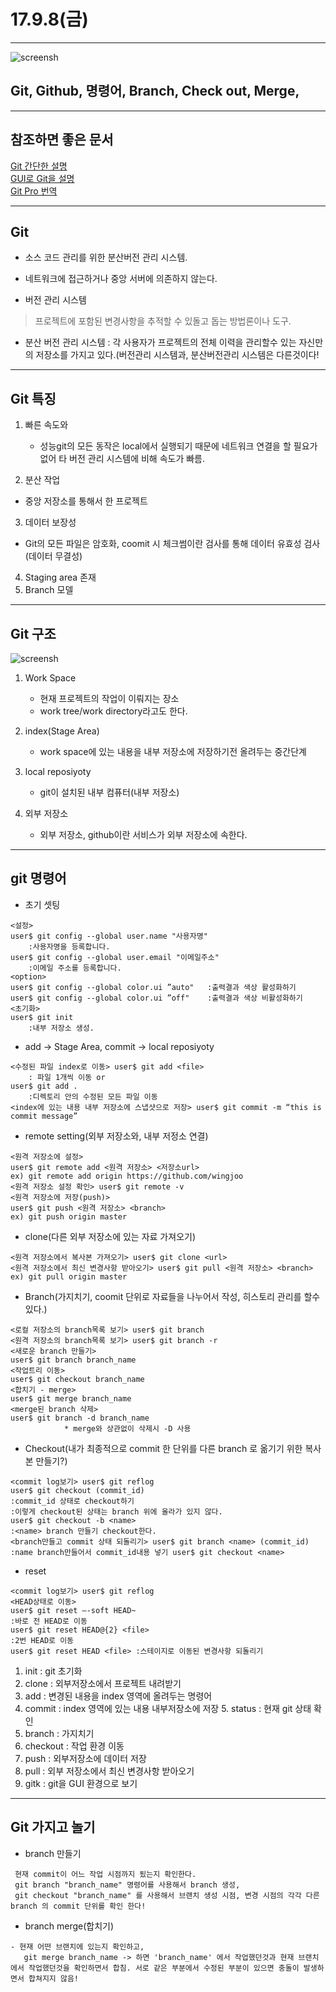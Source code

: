 # 17.9.8(금)
---
<p align="center">

![screensh](/study/image/github-logo.jpg)

</p>

## Git, Github, 명령어, Branch, Check out, Merge, 
---

## 참조하면 좋은 문서 

[Git 간단한 설명 ](http://rogerdudler.github.io/git-guide/index.ko.html)<br>
[GUI로 Git을 설명](http://learnbranch.urigit.com) <br>
[Git Pro 번역](https://git-scm.com/book/ko/v2) <br>

---
## Git 

 - 소스 코드 관리를 위한 분산버전 관리 시스템. 
 - 네트워크에 접근하거나 중앙 서버에 의존하지 않는다.

 - 버전 관리 시스템
 
> 프로젝트에 포함된 변경사항을 추적할 수 있돌고 돕는 방법론이나 도구. 

- 분산 버전 관리 시스템 : 각 사용자가 프로젝트의 전체 이력을 관리할수 있는 자신만의 저장소를 가지고 있다.(버전관리 시스템과, 분산버전관리 시스템은 다른것이다! 

---


## Git 특징 


 1. 빠른 속도와 
    - 성능git의 모든 동작은 local에서 실행되기 때문에 네트워크 연결을 할 필요가 없어 타 버전 관리 시스템에 비해 속도가 빠름.
   
 2. 분산 작업
   - 중앙 저장소를 통해서 한 프로젝트

 3. 데이터 보장성
   - Git의 모든 파일은 암호화, coomit 시 체크썸이란 검사를 통해 데이터 유효성 검사(데이터 무결성)

 4. Staging area 존재
 5. Branch 모델

---
 
## Git 구조 

<p align="center">

![screensh](/study/image/git-workflow.png)

</p>


1. Work Space 
    * 현재 프로젝트의 작업이 이뤄지는 장소
    *  work tree/work directory라고도 한다.

2. index(Stage Area)
	* work space에 있는 내용을 내부 저장소에 저장하기전 올려두는 중간단계

3. local reposiyoty 
	* git이 설치된 내부 컴퓨터(내부 저장소) 

4. 외부 저장소
	* 외부 저장소, github이란 서비스가 외부 저장소에 속한다.

---

## git 명령어 

 - 초기 셋팅 

```git
<설정>user$ git config --global user.name "사용자명"	:사용자명을 등록합니다.user$ git config --global user.email "이메일주소"	:이메일 주소를 등록합니다.<option>user$ git config --global color.ui ”auto" 	:출력결과 색상 활성화하기user$ git config --global color.ui ”off" 	:출력결과 색상 비활성화하기<초기화>user$ git init	:내부 저장소 생성.
```

- add -> Stage Area, commit -> local reposiyoty

```git
<수정된 파일 index로 이동> user$ git add <file>	: 파일 1개씩 이동 oruser$ git add .	:디렉토리 안의 수정된 모든 파일 이동<index에 있는 내용 내부 저장소에 스냅샷으로 저장> user$ git commit -m “this is commit message”
```

- remote setting(외부 저장소와, 내부 저정소 연결)

```git
<원격 저장소에 설정>user$ git remote add <원격 저장소> <저장소url>ex) git remote add origin https://github.com/wingjoo<원격 저장소 설정 확인> user$ git remote -v<원격 저장소에 저장(push)>user$ git push <원격 저장소> <branch>ex) git push origin master
```

- clone(다른 외부 저장소에 있는 자료 가져오기)

```git
<원격 저장소에서 복사본 가져오기> user$ git clone <url><원격 저장소에서 최신 변경사항 받아오기> user$ git pull <원격 저장소> <branch>ex) git pull origin master
```

- Branch(가지치기, coomit 단위로 자료들을 나누어서 작성, 히스토리 관리를 할수 있다.)

```git
<로컬 저장소의 branch목록 보기> user$ git branch<원격 저장소의 branch목록 보기> user$ git branch -r<새로운 branch 만들기>user$ git branch branch_name<작업트리 이동>user$ git checkout branch_name<합치기 - merge>user$ git merge branch_name<merge된 branch 삭제>user$ git branch -d branch_name			* merge와 상관없이 삭제시 -D 사용
```

- Checkout(내가 최종적으로 commit 한 단위를 다른 branch 로 옮기기 위한 복사본 만들기?)

```git
<commit log보기> user$ git refloguser$ git checkout (commit_id):commit_id 상태로 checkout하기:이렇게 checkout된 상태는 branch 위에 올라가 있지 않다.user$ git checkout -b <name>:<name> branch 만들기 checkout한다.<branch만들고 commit 상태 되돌리기> user$ git branch <name> (commit_id):name branch만들어서 commit_id내용 넣기 user$ git checkout <name>
```

- reset

```git
<commit log보기> user$ git reflog<HEAD상태로 이동>user$ git reset —-soft HEAD~:바로 전 HEAD로 이동user$ git reset HEAD@{2} <file>:2번 HEAD로 이동user$ git reset HEAD <file> :스테이지로 이동된 변경사항 되돌리기
```



1. init : git 초기화2. clone : 외부저장소에서 프로젝트 내려받기3. add : 변경된 내용을 index 영역에 올려두는 명령어4. commit : index 영역에 있는 내용 내부저장소에 저장 5. status : 현재 git 상태 확인6. branch : 가지치기7. checkout : 작업 환경 이동8. push : 외부저장소에 데이터 저장9. pull : 외부 저장소에서 최신 변경사항 받아오기
10. gitk : git을 GUI 환경으로 보기 


---

## Git 가지고 놀기


- branch 만들기 

```git
 현재 commit이 어느 작업 시점까지 됬는지 확인한다.
 git branch "branch_name" 명령어를 사용해서 branch 생성, 
 git checkout "branch_name" 를 사용해서 브랜치 생성 시점, 변경 시점의 각각 다른 branch 의 commit 단위를 확인 한다!
``` 
 
- branch merge(합치기)

```git
- 현재 어떤 브랜치에 있는지 확인하고, 
   git merge branch_name -> 하면 'branch_name' 에서 작업했던것과 현재 브랜치에서 작업했던것을 확인하면서 합침. 서로 같은 부분에서 수정된 부분이 있으면 충돌이 발생하면서 합쳐지지 않음!
```

